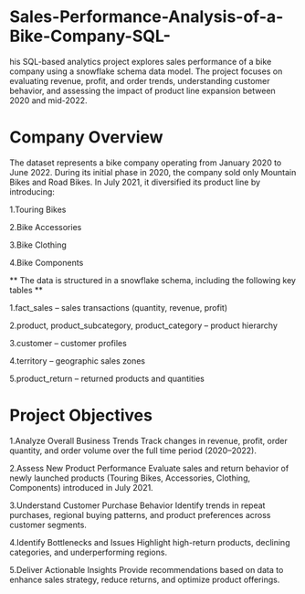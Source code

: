 # Sales-Performance-Analysis-of-a-Bike-Company-SQL-
his SQL-based analytics project explores sales performance of a bike company using a snowflake schema data model. The project focuses on evaluating revenue, profit, and order trends, understanding customer behavior, and assessing the impact of product line expansion between 2020 and mid-2022.

# Company Overview
The dataset represents a bike company operating from January 2020 to June 2022. During its initial phase in 2020, the company sold only Mountain Bikes and Road Bikes. In July 2021, it diversified its product line by introducing:

1.Touring Bikes

2.Bike Accessories

3.Bike Clothing

4.Bike Components


** The data is structured in a snowflake schema, including the following key tables **

1.fact_sales – sales transactions (quantity, revenue, profit)

2.product, product_subcategory, product_category – product hierarchy

3.customer – customer profiles

4.territory – geographic sales zones

5.product_return – returned products and quantities

# Project Objectives
1.Analyze Overall Business Trends
Track changes in revenue, profit, order quantity, and order volume over the full time period (2020–2022).

2.Assess New Product Performance
Evaluate sales and return behavior of newly launched products (Touring Bikes, Accessories, Clothing, Components) introduced in July 2021.

3.Understand Customer Purchase Behavior
Identify trends in repeat purchases, regional buying patterns, and product preferences across customer segments.

4.Identify Bottlenecks and Issues
Highlight high-return products, declining categories, and underperforming regions.

5.Deliver Actionable Insights
Provide recommendations based on data to enhance sales strategy, reduce returns, and optimize product offerings.


